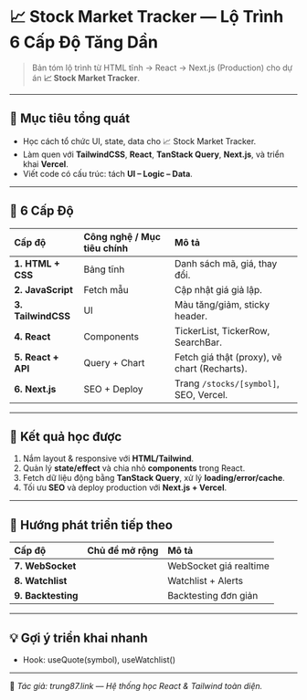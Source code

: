 # 📈 Stock Market Tracker — Lộ Trình 6 Cấp Độ Tăng Dần

> Bản tóm lộ trình từ HTML tĩnh → React → Next.js (Production) cho dự án **📈 Stock Market Tracker**.

---

## 🎯 Mục tiêu tổng quát

- Học cách tổ chức UI, state, data cho 📈 Stock Market Tracker.  
- Làm quen với **TailwindCSS**, **React**, **TanStack Query**, **Next.js**, và triển khai **Vercel**.  
- Viết code có cấu trúc: tách **UI – Logic – Data**.

---

## 🧩 6 Cấp Độ

| Cấp độ | Công nghệ / Mục tiêu chính | Mô tả |
| :-- | :-- | :-- |
| **1. HTML + CSS** | Bảng tĩnh | Danh sách mã, giá, thay đổi. |
| **2. JavaScript** | Fetch mẫu | Cập nhật giá giả lập. |
| **3. TailwindCSS** | UI | Màu tăng/giảm, sticky header. |
| **4. React** | Components | TickerList, TickerRow, SearchBar. |
| **5. React + API** | Query + Chart | Fetch giá thật (proxy), vẽ chart (Recharts). |
| **6. Next.js** | SEO + Deploy | Trang `/stocks/[symbol]`, SEO, Vercel. |

---

## 🧠 Kết quả học được

1. Nắm layout & responsive với **HTML/Tailwind**.  
2. Quản lý **state/effect** và chia nhỏ **components** trong React.  
3. Fetch dữ liệu động bằng **TanStack Query**, xử lý **loading/error/cache**.  
4. Tối ưu **SEO** và deploy production với **Next.js + Vercel**.

---

## 🚀 Hướng phát triển tiếp theo

| Cấp độ | Chủ đề mở rộng | Mô tả |
| :-- | :-- | :-- |
| **7. WebSocket** |  | WebSocket giá realtime |
| **8. Watchlist** |  | Watchlist + Alerts |
| **9. Backtesting** |  | Backtesting đơn giản |

---

## 💡 Gợi ý triển khai nhanh

- Hook: useQuote(symbol), useWatchlist()

---

📌 _Tác giả: trung87.link — Hệ thống học React & Tailwind toàn diện._
